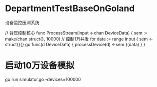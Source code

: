 # DepartmentTestBaseOnGoland
设备监控压测系统


// 背压控制核心
func ProcessStream(input <-chan DeviceData) {
    sem := make(chan struct{}, 10000) // 控制1万并发
    for data := range input {
        sem <- struct{}{}
        go func(d DeviceData) {
            processDevice(d)
            <-sem
        }(data)
    }
}


# 启动10万设备模拟
go run simulator.go -devices=100000
